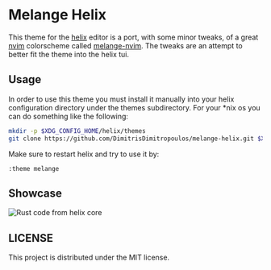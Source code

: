 # Melange Helix

This theme for the [helix](https://helix-editor.com/) editor is a port, with
some minor tweaks, of a great [nvim](https://neovim.io/) colorscheme called
[melange-nvim](https://github.com/savq/melange-nvim). The tweaks are an attempt
to better fit the theme into the helix tui.

## Usage

In order to use this theme you must install it manually into your helix configuration directory under the themes subdirectory. For your \*nix os you can do something like the following:

```sh
mkdir -p $XDG_CONFIG_HOME/helix/themes
git clone https://github.com/DimitrisDimitropoulos/melange-helix.git $XDG_CONFIG_HOME/helix/themes/
```

Make sure to restart helix and try to use it by:

```
:theme melange
```

## Showcase

![Rust code from helix core](https://github.com/user-attachments/assets/394860ec-4b5b-4923-8a67-ecf7021fb922)

## LICENSE

This project is distributed under the MIT license.

